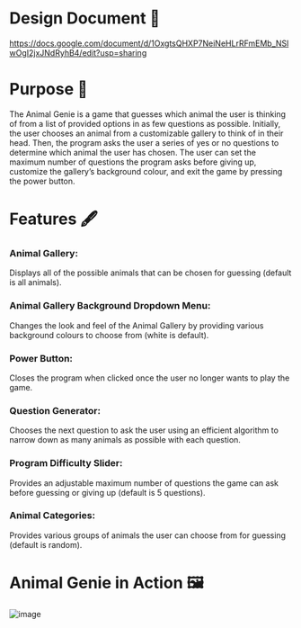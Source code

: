 # Design Document 🐶
https://docs.google.com/document/d/1OxgtsQHXP7NeiNeHLrRFmEMb_NSlwOgI2jxJNdRyhB4/edit?usp=sharing

# Purpose 📝
The Animal Genie is a game that guesses which animal the user is thinking of from a list of provided options in as few questions as possible. Initially, the user chooses an animal from a customizable gallery to think of in their head. Then, the program asks the user a series of yes or no questions to determine which animal the user has chosen. The user can set the maximum number of questions the program asks before giving up, customize the gallery’s background colour, and exit the game by pressing the power button.

# Features 🖋️
### Animal Gallery:
Displays all of the possible animals that can be chosen for guessing (default is all animals).

### Animal Gallery Background Dropdown Menu:
Changes the look and feel of the Animal Gallery by providing various background colours to choose from (white is default).

### Power Button:
Closes the program when clicked once the user no longer wants to play the game.

### Question Generator:
Chooses the next question to ask the user using an efficient algorithm to narrow down as many animals as possible with each question.

### Program Difficulty Slider:
Provides an adjustable maximum number of questions the game can ask before guessing or giving up (default is 5 questions).

### Animal Categories:
Provides various groups of animals the user can choose from for guessing (default is random).

# Animal Genie in Action 🖼️
![image](https://user-images.githubusercontent.com/72311728/209413737-9a593cb4-480f-46b9-b0c5-e92c8df74eee.png)
